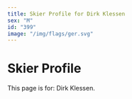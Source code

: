 ```yaml
---
title: Skier Profile for Dirk Klessen
sex: "M"
id: "399"
image: "/img/flags/ger.svg" 
---
```


# Skier Profile

This page is for: Dirk Klessen.
    